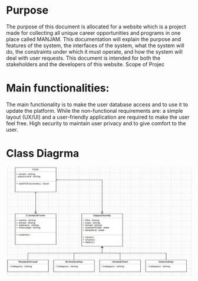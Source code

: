 # Purpose

The purpose of this document is allocated for a website which is a project made for
collecting all unique career opportunities and programs in one place called MANJAM. This
documentation will explain the purpose and features of the system, the interfaces of the system,
what the system will do, the constraints under which it must operate, and how the system will
deal with user requests. This document is intended for both the stakeholders and the developers
of this website.
Scope of Projec

# Main functionalities:

The main functionality is to make the user database access and to use it to update the
platform. While the non-functional requirements are: a simple layout (UX/UI) and a user-friendly
application are required to make the user feel free. High security to maintain user privacy and to
give comfort to the user.

# Class Diagrma

![Class Diagram](/description\diagrams\classDiagram.png)
